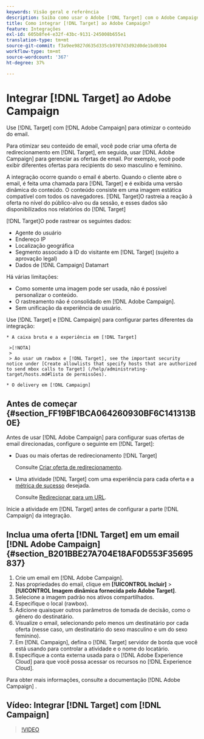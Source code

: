 ```yaml
---
keywords: Visão geral e referência
description: Saiba como usar o Adobe [!DNL Target] com o Adobe Campaign para otimizar o conteúdo de email.
title: Como integrar [!DNL Target] ao Adobe Campaign?
feature: Integrações
exl-id: 605b8fe4-e32f-43bc-9131-245008b655e1
translation-type: tm+mt
source-git-commit: f3a9ee9827d635d335cb9707d3d92d0de1bd0304
workflow-type: tm+mt
source-wordcount: '367'
ht-degree: 37%

---
```


# Integrar [!DNL Target] ao Adobe Campaign

Use [!DNL Target] com [!DNL Adobe Campaign] para otimizar o conteúdo do email.

Para otimizar seu conteúdo de email, você pode criar uma oferta de redirecionamento em [!DNL Target], em seguida, usar [!DNL Adobe Campaign] para gerenciar as ofertas de email. Por exemplo, você pode exibir diferentes ofertas para recipients do sexo masculino e feminino.

A integração ocorre quando o email é aberto. Quando o cliente abre o email, é feita uma chamada para [!DNL Target] e é exibida uma versão dinâmica do conteúdo. O conteúdo consiste em uma imagem estática compatível com todos os navegadores. [!DNL Target]O rastreia a reação à oferta no nível do público-alvo ou da sessão, e esses dados são disponibilizados nos relatórios do [!DNL Target]

[!DNL Target]O pode rastrear os seguintes dados:

* Agente do usuário
* Endereço IP
* Localização geográfica
* Segmento associado à ID do visitante em [!DNL Target] (sujeito a aprovação legal)
* Dados de [!DNL Campaign] Datamart

Há várias limitações:

* Como somente uma imagem pode ser usada, não é possível personalizar o conteúdo.
* O rastreamento não é consolidado em [!DNL Adobe Campaign].
* Sem unificação da experiência de usuário.

Use [!DNL Target] e [!DNL Campaign] para configurar partes diferentes da integração:

    * A caixa bruta e a experiência em [!DNL Target]
    
     >[!NOTA]
     > 
     > Ao usar um rawbox e [!DNL Target], see the important security notice under [Create allowlists that specify hosts that are authorized to send mbox calls to Target] (/help/administrating-target/hosts.md#lista de permissões).
    
    * O delivery em [!DNL Campaign]

## Antes de começar {#section_FF19BF1BCA064260930BF6C141313B0E}

Antes de usar [!DNL Adobe Campaign] para configurar suas ofertas de email direcionadas, configure o seguinte em [!DNL Target]:

* Duas ou mais ofertas de redirecionamento [!DNL Target]

   Consulte [Criar oferta de redirecionamento](/help/c-experiences/c-manage-content/offer-redirect.md).

* Uma atividade [!DNL Target] com uma experiência para cada oferta e a [métrica de sucesso](/help/c-activities/r-success-metrics/success-metrics.md) desejada.

   Consulte [Redirecionar para um URL](/help/c-experiences/c-visual-experience-composer/redirect-offer.md).

Inicie a atividade em [!DNL Target] antes de configurar a parte [!DNL Campaign] da integração.

## Inclua uma oferta [!DNL Target] em um email [!DNL Adobe Campaign] {#section_B201BBE27A704E18AF0D553F35695837}

1. Crie um email em [!DNL Adobe Campaign].
1. Nas propriedades do email, clique em **[!UICONTROL Incluir]** > **[!UICONTROL Imagem dinâmica fornecida pelo Adobe Target]**.
1. Selecione a imagem padrão nos ativos compartilhados.
1. Especifique o local (rawbox).
1. Adicione quaisquer outros parâmetros de tomada de decisão, como o gênero do destinatário.
1. Visualize o email, selecionando pelo menos um destinatário por cada oferta (nesse caso, um destinatário do sexo masculino e um do sexo feminino).
1. Em [!DNL Campaign], defina o [!DNL Target] servidor de borda que você está usando para controlar a atividade e o nome do locatário.
1. Especifique a conta externa usada para o [!DNL Adobe Experience Cloud] para que você possa acessar os recursos no [!DNL Experience Cloud].

Para obter mais informações, consulte a documentação [!DNL Adobe Campaign] .

## Vídeo: Integrar [!DNL Target] com [!DNL Campaign]

>[!VIDEO](https://video.tv.adobe.com/v/35149)
